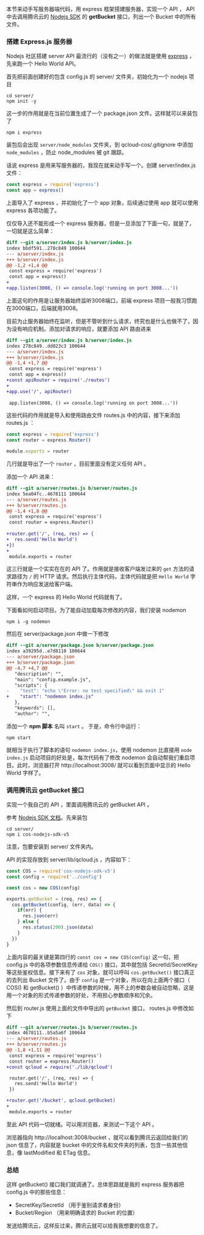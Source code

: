 本节来动手写服务器端代码，用 express 框架搭建服务器，实现一个 API ， API 中去调用腾讯云的 [Nodejs SDK](https://cloud.tencent.com/document/product/436/8629) 的 **getBucket** 接口，列出一个 Bucket 中的所有文件。

### 搭建 Express.js 服务器

Nodejs 社区搭建 server API 最流行的（没有之一）的做法就是使用 [express](https://expressjs.com/) ，先来跑一个 Hello World API。

首先把前面创建好的包含 config.js 的 server/ 文件夹，初始化为一个 nodejs 项目

```
cd server/
npm init -y
```

这一步的作用就是在当前位置生成了一个 package.json 文件。这样就可以来装包了

```
npm i express
```

装包后会出现 `server/node_modules` 文件夹，到 qcloud-cos/.gitignore 中添加 `node_modules` ，防止 node_modules 被 git 跟踪。

话说 express 是用来写服务器的，我现在就来动手写一个。创建 server/index.js 文件：

```js
const express = require('express')
const app = express()
```

上面导入了 express ，并初始化了一个 app 对象，后续通过使用 app 就可以使用 express 各项功能了。

仅仅导入还不能形成一个 express 服务器，但是一旦添加了下面一句，就是了，一切就是这么简单：

```diff
diff --git a/server/index.js b/server/index.js
index bbdf591..278c849 100644
--- a/server/index.js
+++ b/server/index.js
@@ -1,2 +1,4 @@
 const express = require('express')
 const app = express()
+
+app.listen(3008, () => console.log('running on port 3008...'))
```

上面这句的作用是让服务器始终监听3008端口，前端 express 项目一般我习惯跑在3000端口，后端就用3008。

目前为止服务器始终在监听，但是不管听到什么请求，终究也是什么也做不了，因为没有响应机制。添加对请求的响应，就要添加 API 路由进来

```diff
diff --git a/server/index.js b/server/index.js
index 278c849..dd023c3 100644
--- a/server/index.js
+++ b/server/index.js
@@ -1,4 +1,7 @@
 const express = require('express')
 const app = express()
+const apiRouter = require('./routes')
+
+app.use('/', apiRouter)
 
 app.listen(3008, () => console.log('running on port 3008...'))
```

这些代码的作用就是导入和使用路由文件 routes.js 中的内容，接下来添加 routes.js ：

```js
const express = require('express')
const router = express.Router()

module.exports = router
```

几行就是导出了一个 `router` ，目前里面没有定义任何 API 。

添加一个 API 进来：

```diff
diff --git a/server/routes.js b/server/routes.js
index 5ea04fc..4678111 100644
--- a/server/routes.js
+++ b/server/routes.js
@@ -1,4 +1,8 @@
 const express = require('express')
 const router = express.Router()
 
+router.get('/', (req, res) => {
+  res.send('Hello World')
+})
+
 module.exports = router
```

这三行就是一个实实在在的 API 了。作用就是接收客户端发过来的 `get` 方法的请求路径为 `/` 的 HTTP 请求。然后执行主体代码，主体代码就是把 `Hello World` 字符串作为响应发送给客户端。

这样，一个 express 的 Hello World 代码就有了。

下面看如何启动项目。为了能自动加载每次修改的内容，我们安装 nodemon

```
npm i -g nodemon
```

然后在 server/package.json 中做一下修改


```diff
diff --git a/server/package.json b/server/package.json
index a39295d..e7d8110 100644
--- a/server/package.json
+++ b/server/package.json
@@ -4,7 +4,7 @@
   "description": "",
   "main": "config.example.js",
   "scripts": {
-    "test": "echo \"Error: no test specified\" && exit 1"
+    "start": "nodemon index.js"
   },
   "keywords": [],
   "author": "",
```

添加一个 **npm 脚本** 名叫 `start` 。 于是，命令行中运行：

```
npm start
```

就相当于执行了脚本的语句 `nodemon index.js`，使用 nodemon 比直接用 `node index.js` 启动项目的好处是，每次代码有了修改 nodemon 会自动帮我们重启项目。此时，浏览器打开 http://localhost:3008/ 就可以看到页面中显示的 Hello World 字样了。

### 调用腾讯云 getBucket 接口

实现一个我自己的 API ，里面调用腾讯云的 getBucket API 。

参考 [Nodejs SDK 文档](https://cloud.tencent.com/document/product/436/8629)。先来装包

```
cd server/
npm i cos-nodejs-sdk-v5
```

注意，包要安装到 server/ 文件夹内。

API 的实现存放到 server/lib/qcloud.js ，内容如下：

```js
const COS = require('cos-nodejs-sdk-v5')
const config = require('../config')

const cos = new COS(config)

exports.getBucket = (req, res) => {
  cos.getBucket(config, (err, data) => {
    if(err) {
      res.json(err)
    } else {
      res.status(200).json(data)
    }
  })
}
```

上面内容的最关键是第四行的 `const cos = new COS(config)` 这一句，把 config.js 中的各项参数信息传递给 `COS()` 接口，其中就包括 SecretId/SecretKey 等这些鉴权信息。接下来有了 `cos` 对象，就可以呼叫 `cos.getBucket()` 接口真正的去列出 Bucket 文件了。由于 `config` 是一个对象，所以在向上面两个接口（ COS() 和 getBucket() ）中传递参数的时候，用不上的参数会被自动忽略，这是用一个对象的形式传递参数的好处，不用担心参数顺序和冗余。

然后到 router.js 使用上面的文件中导出的 `getBucket` 接口， routes.js 中修改如下

```diff
diff --git a/server/routes.js b/server/routes.js
index 4678111..b5a5a6f 100644
--- a/server/routes.js
+++ b/server/routes.js
@@ -1,8 +1,11 @@
 const express = require('express')
 const router = express.Router()
+const qcloud = require('./lib/qcloud')

 router.get('/', (req, res) => {
   res.send('Hello World')
 })

+router.get('/bucket', qcloud.getBucket)
+
 module.exports = router
```

至此 API 代码一切就绪。可以用浏览器，来测试一下这个 API 。

浏览器指向 http://localhost:3008/bucket ，就可以看到腾讯云返回给我们的 json 信息了，内容就是 bucket 中的文件名和文件夹的列表，包含一些其他信息，像 lastModified 和 ETag 信息。

### 总结

这样 getBucket() 接口我们就调通了。总体思路就是我的 express 服务器把 config.js 中的那些信息：

- SecretKey/SecretId （用于鉴别请求者身份）
- Bucket/Region （用来明确请求的 Bucket 的位置）

发送给腾讯云，这样反过来，腾讯云就可以给我我想要的信息了。
